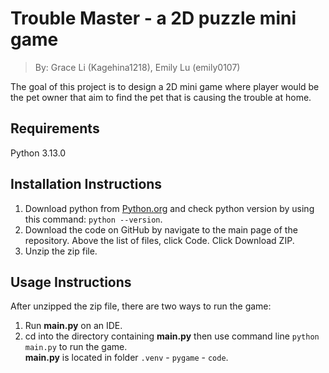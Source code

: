 # Trouble Master - a 2D puzzle mini game
>By: Grace Li (Kagehina1218), Emily Lu (emily0107)    
  
The goal of this project is to design a 2D mini game where player would be the pet owner that aim to find the pet that is causing the trouble at home.  
  
## Requirements  
Python 3.13.0  

## Installation Instructions  
1. Download python from [Python.org](https://www.python.org/downloads/) and check python version by using this command: `python --version`.  
2. Download the code on GitHub by navigate to the main page of the repository. Above the list of files, click Code. Click Download ZIP.
3. Unzip the zip file.  
## Usage Instructions  
After unzipped the zip file, there are two ways to run the game:  
1. Run **main.py** on an IDE.  
2. cd into the directory containing **main.py** then use command line `python main.py` to run the game.  
**main.py** is located in folder `.venv` - `pygame` - `code`.  
